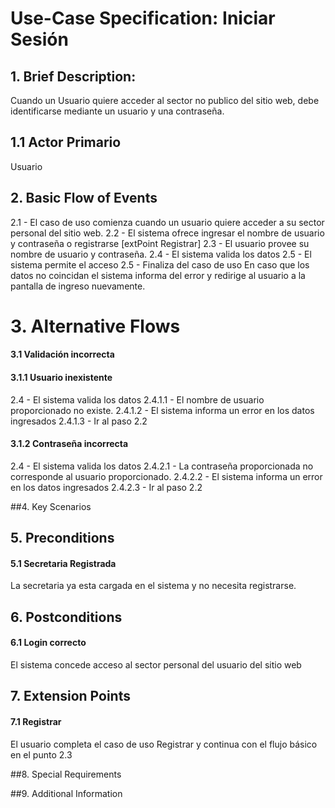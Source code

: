 # Use-Case Specification: Iniciar Sesión

## 1. Brief Description:
Cuando un Usuario quiere acceder al sector no publico del sitio web, debe identificarse mediante un usuario y una contraseña.
## 1.1 Actor Primario
Usuario

## 2. Basic Flow of Events
2.1 - El caso de uso comienza cuando un usuario quiere acceder a su sector personal del sitio web.
2.2 - El sistema ofrece ingresar el nombre de usuario y contraseña o registrarse [extPoint Registrar]
2.3 - El usuario provee su nombre de usuario y contraseña.
2.4 - El sistema valida los datos
2.5 - El sistema permite el acceso
2.5 - Finaliza del caso de uso
En caso que los datos no coincidan el sistema informa del error y redirige al usuario a la pantalla de ingreso nuevamente.

# 3. Alternative Flows

#### 3.1 Validación incorrecta
#### 3.1.1 Usuario inexistente
2.4 - El sistema valida los datos
2.4.1.1 - El nombre de usuario proporcionado no existe.
2.4.1.2 - El sistema informa un error en los datos ingresados
2.4.1.3 - Ir al paso 2.2
#### 3.1.2 Contraseña incorrecta
2.4 - El sistema valida los datos
2.4.2.1 - La contraseña proporcionada no corresponde al usuario proporcionado.
2.4.2.2 - El sistema informa un error en los datos ingresados
2.4.2.3 - Ir al paso 2.2

##4. Key Scenarios

## 5. Preconditions

#### 5.1 Secretaria Registrada
La secretaria ya esta cargada en el sistema y no necesita registrarse.

## 6. Postconditions

#### 6.1 Login correcto
El sistema concede acceso al sector personal del usuario del sitio web

## 7. Extension Points

#### 7.1 Registrar
El usuario completa el caso de uso Registrar y continua con el flujo básico en el punto 2.3

##8. Special Requirements

##9. Additional Information

